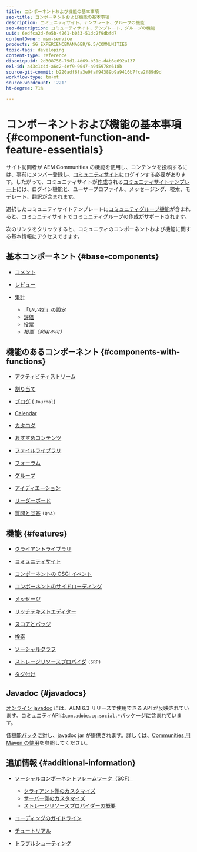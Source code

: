 ```yaml
---
title: コンポーネントおよび機能の基本事項
seo-title: コンポーネントおよび機能の基本事項
description: コミュニティサイト、テンプレート、グループの機能
seo-description: コミュニティサイト、テンプレート、グループの機能
uuid: 6edfca2d-fe5b-4261-b033-51dc2f9dbfd7
contentOwner: msm-service
products: SG_EXPERIENCEMANAGER/6.5/COMMUNITIES
topic-tags: developing
content-type: reference
discoiquuid: 2d308756-79d1-4d69-b51c-d4b6e692a137
exl-id: a43c1c4d-a6c2-4ef9-9047-a945978e618b
source-git-commit: b220adf6fa3e9faf94389b9a9416b7fca2f89d9d
workflow-type: tm+mt
source-wordcount: '221'
ht-degree: 71%

---
```


# コンポーネントおよび機能の基本事項   {#component-function-and-feature-essentials}

サイト訪問者が AEM Communities の機能を使用し、コンテンツを投稿するには、事前にメンバー登録し、[コミュニティサイト](overview.md#communitiessites)にログインする必要があります。したがって、コミュニティサイトが[作成](sites-console.md)される[コミュニティサイトテンプレート](sites.md)には、ログイン機能と、ユーザープロファイル、メッセージング、検索、モデレート、翻訳が含まれます。

選択したコミュニティサイトテンプレートに[コミュニティグループ機能](functions.md#groups-function)が含まれると、コミュニティサイトでコミュニティグループの作成がサポートされます。

次のリンクをクリックすると、コミュニティのコンポーネントおよび機能に関する基本情報にアクセスできます。

## 基本コンポーネント  {#base-components}

* [コメント](essentials-comments.md)
* [レビュー](reviews-basics.md)
* [集計](tally.md)

   * [「いいね!」の設定](essentials-liking.md)
   * [評価](rating-basics.md)
   * [投票](essentials-voting.md)
   * *投票（利用不可）*

## 機能のあるコンポーネント {#components-with-functions}

* [アクティビティストリーム](essentials-activities.md)
* [割り当て](essentials-assignments.md)
* [ブログ](blog-developer-basics.md) ( `Journal`)

* [Calendar](calendar-basics-for-developers.md)
* [カタログ](catalog-developer-essentials.md)
* [おすすめコンテンツ](essentials-featured.md)
* [ファイルライブラリ](essentials-file-library.md)
* [フォーラム](essentials-forum.md)
* [グループ](essentials-groups.md)
* [アイディエーション](ideation.md)
* [リーダーボード](leaderboard.md)
* [質問と回答](qna-essentials.md) `(QnA)`

## 機能 {#features}

* [クライアントライブラリ](clientlibs.md)
* [コミュニティサイト](sites-for-developers.md)
* [コンポーネントの OSGi イベント](events.md)
* [コンポーネントのサイドローディング](sideloading.md)
* [メッセージ](essentials-messaging.md)
* [リッチテキストエディター](rte.md)
* [スコアとバッジ](configure-scoring.md)
* [検索](search-implementation.md)
* [ソーシャルグラフ](essentials-socialgraph.md)
* [ストレージリソースプロバイダ](srp-and-ugc.md) `(SRP)`

* [タグ付け](tag.md)

## Javadoc {#javadocs}

[オンライン javadoc](../../help/sites-developing/reference-materials.md) には、AEM 6.3 リリースで使用できる API が反映されています。コミュニティAPIは`com.adobe.cq.social.*`パッケージに含まれています。

各[機能パック](deploy-communities.md#latestfeaturepack)に対し、javadoc jar が提供されます。詳しくは、[Communities 用 Maven の使用](maven.md#javadocs)を参照してください。

## 追加情報 {#additional-information}

* [ソーシャルコンポーネントフレームワーク（SCF）](scf.md)

   * [クライアント側のカスタマイズ](client-customize.md)
   * [サーバー側のカスタマイズ](server-customize.md)
   * [ストレージリソースプロバイダーの概要](srp.md)

* [コーディングのガイドライン](code-guide.md)
* [チュートリアル](tutorials.md)
* [トラブルシューティング](troubleshooting.md)

